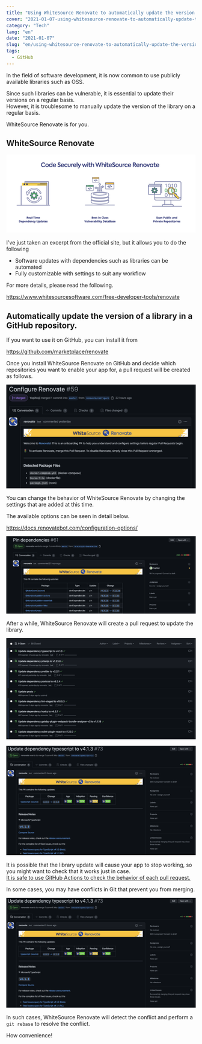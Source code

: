 ```yaml
---
title: "Using WhiteSource Renovate to automatically update the version of a library in a GitHub repository"
cover: "2021-01-07-using-whitesource-renovate-to-automatically-update-the-version-of-a-library-in-a-github-repository/header.png"
category: "Tech"
lang: "en"
date: "2021-01-07"
slug: "en/using-whitesource-renovate-to-automatically-update-the-version-of-a-library-in-a-github-repository"
tags:
  - GitHub
---
```


In the field of software development, it is now common to use publicly available libraries such as OSS.

Since such libraries can be vulnerable, it is essential to update their versions on a regular basis.  
However, it is troublesome to manually update the version of the library on a regular basis.

WhiteSource Renovate is for you.

## WhiteSource Renovate

![WhiteSource Renovate](WhiteSource_Renovate.png)

I've just taken an excerpt from the official site, but it allows you to do the following

- Software updates with dependencies such as libraries can be automated
- Fully customizable with settings to suit any workflow

For more details, please read the following.

https://www.whitesourcesoftware.com/free-developer-tools/renovate

## Automatically update the version of a library in a GitHub repository.

If you want to use it on GitHub, you can install it from

https://github.com/marketplace/renovate

Once you install WhiteSource Renovate on GitHub and decide which repositories you want to enable your app for, a pull request will be created as follows.

![Configure Renovate](Configure_Renovate.png)

You can change the behavior of WhiteSource Renovate by changing the settings that are added at this time.

The available options can be seen in detail below.

https://docs.renovatebot.com/configuration-options/

![Pin dependecies](Pin_dependecies.png)

After a while, WhiteSource Renovate will create a pull request to update the library.

![bot make PR](renovate_bot_make_PR_1.png)

![bot make PR](renovate_bot_make_PR_2.png)

It is possible that the library update will cause your app to stop working, so you might want to check that it works just in case.  
[It is safe to use GitHub Actions to check the behavior of each pull request.](/use-github-actions-to-check-build-is-passed-for-each-pr)

In some cases, you may have conflicts in Git that prevent you from merging.

![bot make PR](renovate_bot_make_PR_2.png)

In such cases, WhiteSource Renovate will detect the conflict and perform a `git rebase` to resolve the conflict.

How convenience!
